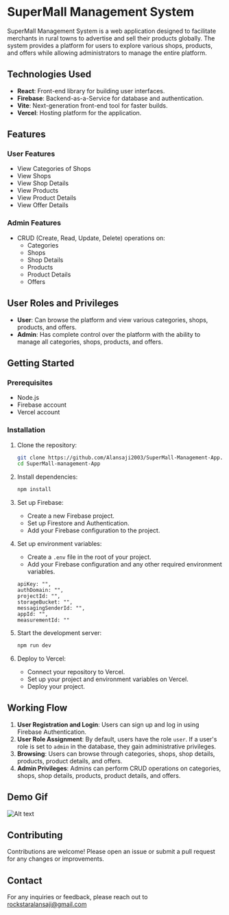 # SuperMall Management System

SuperMall Management System is a web application designed to facilitate merchants in rural towns to advertise and sell their products globally. The system provides a platform for users to explore various shops, products, and offers while allowing administrators to manage the entire platform.

## Technologies Used

- **React**: Front-end library for building user interfaces.
- **Firebase**: Backend-as-a-Service for database and authentication.
- **Vite**: Next-generation front-end tool for faster builds.
- **Vercel**: Hosting platform for the application.

## Features

### User Features

- View Categories of Shops
- View Shops
- View Shop Details
- View Products
- View Product Details
- View Offer Details

### Admin Features

- CRUD (Create, Read, Update, Delete) operations on:
  - Categories
  - Shops
  - Shop Details
  - Products
  - Product Details
  - Offers

## User Roles and Privileges

- **User**: Can browse the platform and view various categories, shops, products, and offers.
- **Admin**: Has complete control over the platform with the ability to manage all categories, shops, products, and offers.

## Getting Started

### Prerequisites

- Node.js
- Firebase account
- Vercel account

### Installation

1. Clone the repository:
    ```sh
    git clone https://github.com/Alansaji2003/SuperMall-Management-App.git
    cd SuperMall-management-App
    ```

2. Install dependencies:
    ```sh
    npm install
    ```

3. Set up Firebase:

   - Create a new Firebase project.
   - Set up Firestore and Authentication.
   - Add your Firebase configuration to the project.

4. Set up environment variables:
   - Create a `.env` file in the root of your project.
   - Add your Firebase configuration and any other required environment variables.

    ```env
    apiKey: "",
    authDomain: "",
    projectId: "",
    storageBucket: "",
    messagingSenderId: "",
    appId: "",
    measurementId: ""
    ```

5. Start the development server:
    ```sh
    npm run dev
    ```

6. Deploy to Vercel:
    - Connect your repository to Vercel.
    - Set up your project and environment variables on Vercel.
    - Deploy your project.

## Working Flow

1. **User Registration and Login**: Users can sign up and log in using Firebase Authentication.
2. **User Role Assignment**: By default, users have the role `user`. If a user's role is set to `admin` in the database, they gain administrative privileges.
3. **Browsing**: Users can browse through categories, shops, shop details, products, product details, and offers.
4. **Admin Privileges**: Admins can perform CRUD operations on categories, shops, shop details, products, product details, and offers.

## Demo Gif

![Alt text](https://alansaji-portfolio.netlify.app/assets/img/proj28.gif)


## Contributing

Contributions are welcome! Please open an issue or submit a pull request for any changes or improvements.



## Contact

For any inquiries or feedback, please reach out to rockstaralansaji@gmail.com

